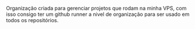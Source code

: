 Organização criada para gerenciar projetos que rodam na minha VPS, com isso consigo ter um github runner a nivel de organização para ser usado em todos os repositórios.
